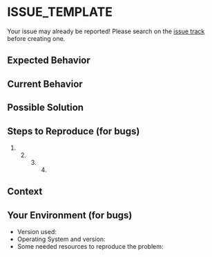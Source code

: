 # ISSUE\_TEMPLATE

Your issue may already be reported! Please search on the [issue track](./) before creating one.

## Expected Behavior

## Current Behavior

## Possible Solution

## Steps to Reproduce \(for bugs\)

1. 2. 3. 4.

## Context

## Your Environment \(for bugs\)

* Version used:
* Operating System and version:
* Some needed resources to reproduce the problem:

